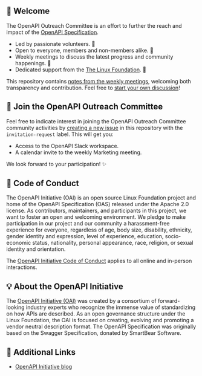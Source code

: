 ## 📢 Welcome

The OpenAPI Outreach Committee is an effort to further the reach and impact of the
[OpenAPI Specification](https://spec.openapis.org/oas/latest.html).

- Led by passionate volunteers. 🙋
- Open to everyone, members and non-members alike. 👯
- Weekly meetings to discuss the latest progress and community happenings. 📝
- Dedicated support from the
  [The Linux Foundation](https://linuxfoundation.org/). 🤝

This repository contains
[notes from the weekly meetings](https://github.com/OAI/Marketing/labels/meeting-notes),
welcoming both transparency and contribution. Feel free to
[start your own discussion](https://github.com/OAI/Marketing/discussions)!

## 🙌 Join the OpenAPI Outreach Committee

Feel free to indicate interest in joining the OpenAPI Outreach Committee community
activities by
[creating a new issue](https://github.com/OAI/Marketing/issues/new) in this
repository with the `invitation-request` label. This will get you:

- Access to the OpenAPI Slack workspace.
- A calendar invite to the weekly Marketing meeting.

We look forward to your participation! ✨

## 🙇 Code of Conduct

The OpenAPI Initiative (OAI) is an open source Linux Foundation project and home
of the OpenAPI Specification (OAS) released under the Apache 2.0 license. As
contributors, maintainers, and participants in this project, we want to foster
an open and welcoming environment. We pledge to make participation in our
project and our community a harassment-free experience for everyone, regardless
of age, body size, disability, ethnicity, gender identity and expression, level
of experience, education, socio-economic status, nationality, personal
appearance, race, religion, or sexual identity and orientation.

The
[OpenAPI Initiative Code of Conduct](https://github.com/OAI/OpenAPI-Specification/blob/main/CODE_OF_CONDUCT.md)
applies to all online and in-person interactions.

## 💡 About the OpenAPI Initiative

The [OpenAPI Initiative (OAI)](https://openapis.org) was created by a consortium
of forward-looking industry experts who recognize the immense value of
standardizing on how APIs are described. As an open governance structure under
the Linux Foundation, the OAI is focused on creating, evolving and promoting a
vendor neutral description format. The OpenAPI Specification was originally
based on the Swagger Specification, donated by SmartBear Software.

## 🔗 Additional Links

- [OpenAPI Initiative blog](https://www.openapis.org/blog)
